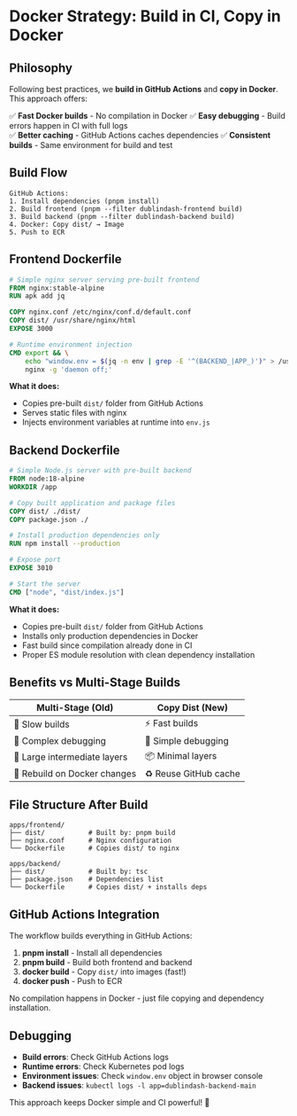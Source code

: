 # Docker Strategy: Build in CI, Copy in Docker

## Philosophy

Following best practices, we **build in GitHub Actions** and **copy in Docker**. This approach offers:

✅ **Fast Docker builds** - No compilation in Docker
✅ **Easy debugging** - Build errors happen in CI with full logs  
✅ **Better caching** - GitHub Actions caches dependencies
✅ **Consistent builds** - Same environment for build and test

## Build Flow

```
GitHub Actions:
1. Install dependencies (pnpm install)
2. Build frontend (pnpm --filter dublindash-frontend build)
3. Build backend (pnpm --filter dublindash-backend build)
4. Docker: Copy dist/ → Image
5. Push to ECR
```

## Frontend Dockerfile

```dockerfile
# Simple nginx server serving pre-built frontend
FROM nginx:stable-alpine
RUN apk add jq

COPY nginx.conf /etc/nginx/conf.d/default.conf
COPY dist/ /usr/share/nginx/html
EXPOSE 3000

# Runtime environment injection
CMD export && \
    echo "window.env = $(jq -n env | grep -E '^(BACKEND_|APP_)')" > /usr/share/nginx/html/env.js && \
    nginx -g 'daemon off;'
```

**What it does:**
- Copies pre-built `dist/` folder from GitHub Actions
- Serves static files with nginx
- Injects environment variables at runtime into `env.js`

## Backend Dockerfile

```dockerfile
# Simple Node.js server with pre-built backend
FROM node:18-alpine
WORKDIR /app

# Copy built application and package files
COPY dist/ ./dist/
COPY package.json ./

# Install production dependencies only
RUN npm install --production

# Expose port
EXPOSE 3010

# Start the server
CMD ["node", "dist/index.js"]
```

**What it does:**
- Copies pre-built `dist/` folder from GitHub Actions
- Installs only production dependencies in Docker
- Fast build since compilation already done in CI
- Proper ES module resolution with clean dependency installation

## Benefits vs Multi-Stage Builds

| Multi-Stage (Old) | Copy Dist (New) |
|-------------------|------------------|
| 🐌 Slow builds | ⚡ Fast builds |
| 🔧 Complex debugging | 🎯 Simple debugging |
| 💾 Large intermediate layers | 📦 Minimal layers |
| 🔄 Rebuild on Docker changes | ♻️ Reuse GitHub cache |

## File Structure After Build

```
apps/frontend/
├── dist/           # Built by: pnpm build
├── nginx.conf      # Nginx configuration
└── Dockerfile      # Copies dist/ to nginx

apps/backend/
├── dist/           # Built by: tsc
├── package.json    # Dependencies list
└── Dockerfile      # Copies dist/ + installs deps
```

## GitHub Actions Integration

The workflow builds everything in GitHub Actions:

1. **pnpm install** - Install all dependencies
2. **pnpm build** - Build both frontend and backend
3. **docker build** - Copy `dist/` into images (fast!)
4. **docker push** - Push to ECR

No compilation happens in Docker - just file copying and dependency installation.

## Debugging

- **Build errors**: Check GitHub Actions logs
- **Runtime errors**: Check Kubernetes pod logs
- **Environment issues**: Check `window.env` object in browser console
- **Backend issues**: `kubectl logs -l app=dublindash-backend-main`

This approach keeps Docker simple and CI powerful! 🚀